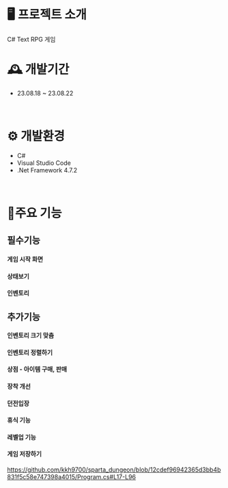 # 🖥️ 프로젝트 소개
C# Text RPG 게임
<br>

# 🕰️ 개발기간
* 23.08.18 ~ 23.08.22
<br>

# ⚙️ 개발환경
* C#
* Visual Studio Code
* .Net Framework 4.7.2
<br>

# 📌주요 기능
## 필수기능
#### 게임 시작 화면
#### 상태보기
#### 인벤토리

## 추가기능
#### 인벤토리 크기 맞춤
#### 인벤토리 정렬하기
#### 상점 - 아이템 구매, 판매
#### 장착 개선
#### 던전입장
#### 휴식 기능
#### 레벨업 기능

#### 게임 저장하기
https://github.com/kkh9700/sparta_dungeon/blob/12cdef96942365d3bb4b831f5c58e747398a4015/Program.cs#L17-L96
